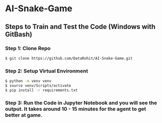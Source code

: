 # AI-Snake-Game

## Steps to Train and Test the Code (Windows with GitBash)

### Step 1: Clone Repo
```bash
$ git clone https://github.com/DataRohit/AI-Snake-Game.git
```

### Step 2: Setup Virtual Environment
```bash
$ python -m venv venv
$ source venv/Scripts/activate
$ pip install -r requirements.txt
```

### Step 3: Run the Code in Jupyter Notebook and you will see the output. It takes around 10 - 15 minutes for the agent to get better at game.
